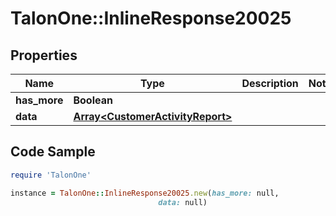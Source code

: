 # TalonOne::InlineResponse20025

## Properties

Name | Type | Description | Notes
------------ | ------------- | ------------- | -------------
**has_more** | **Boolean** |  | 
**data** | [**Array&lt;CustomerActivityReport&gt;**](CustomerActivityReport.md) |  | 

## Code Sample

```ruby
require 'TalonOne'

instance = TalonOne::InlineResponse20025.new(has_more: null,
                                 data: null)
```


